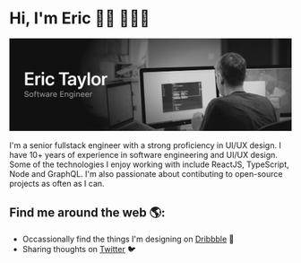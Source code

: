 # Hi, I'm Eric 👋🏻 👨🏻‍💻

<!--
**erictaylor/erictaylor** is a ✨ _special_ ✨ repository because its `README.md` (this file) appears on your GitHub profile.

Here are some ideas to get you started:

- 🔭 I’m currently working on ...
- 🌱 I’m currently learning ...
- 👯 I’m looking to collaborate on ...
- 🤔 I’m looking for help with ...
- 💬 Ask me about ...
- 📫 How to reach me: ...
- 😄 Pronouns: ...
- ⚡ Fun fact: ...
-->
<img src="https://raw.githubusercontent.com/erictaylor/erictaylor/master/gh-header-image.png" alt="Banner that says Eric Taylor - software engineer alongside a image of Eric">

I'm a senior fullstack engineer with a strong proficiency in UI/UX design. I have 10+ years of experience in software engineering and UI/UX design. Some of the technologies I enjoy working with include ReactJS, TypeScript, Node and GraphQL. I'm also passionate about contibuting to open-source projects as often as I can.

## Find me around the web 🌎:

- Occassionally find the things I'm designing on [Dribbble](https://dribbble.com/erictaylor) 🏀
- Sharing thoughts on [Twitter](https://twitter.com/psiablo) 🐦
